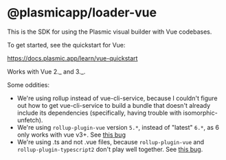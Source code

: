 # @plasmicapp/loader-vue

This is the SDK for using the Plasmic visual builder with Vue codebases.

To get started, see the quickstart for Vue:

https://docs.plasmic.app/learn/vue-quickstart

Works with Vue 2._ and 3._.

Some oddities:

- We're using rollup instead of vue-cli-service, because I couldn't figure out how to get vue-cli-service to build a bundle that doesn't already include its dependencies (specifically, having trouble with isomorphic-unfetch).
- We're using `rollup-plugin-vue` version `5.*`, instead of "latest" `6.*`, as 6 only works with vue v3+. See [this bug](https://github.com/vuejs/rollup-plugin-vue/issues/363)
- We're using .ts and not .vue files, because `rollup-plugin-vue` and `rollup-plugin-typescript2` don't play well together. See [this bug](https://github.com/ezolenko/rollup-plugin-typescript2/issues/129).
